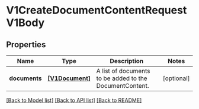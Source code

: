 # V1CreateDocumentContentRequestV1Body

## Properties
Name | Type | Description | Notes
------------ | ------------- | ------------- | -------------
**documents** | [**[V1Document]**](V1Document.md) | A list of documents to be added to the DocumentContent. | [optional] 

[[Back to Model list]](../README.md#documentation-for-models) [[Back to API list]](../README.md#documentation-for-api-endpoints) [[Back to README]](../README.md)


